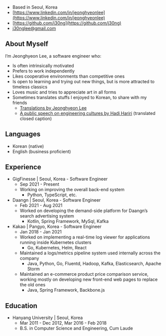 - Based in Seoul, Korea
- [https://www.linkedin.com/in/jeonghyeonlee](https://www.linkedin.com/in/jeonghyeonlee)
- [https://github.com/j30ng](https://github.com/j30ng)
- [j30nglee@gmail.com](mailto:j30nglee@gmail.com)

## About Myself
I’m Jeonghyeon Lee, a software engineer who:
- Is often intrinsically motivated
- Prefers to work independently
- Likes cooperative environments than competitive ones
- Is open to learning and trying out new things, but is more attracted to timeless classics
- Loves music and tries to appreciate art in all forms
- Sometimes translates stuffs I enjoyed to Korean, to share with my friends
  - [Translations by Jeonghyeon Lee](https://translations.j30ng.com)
  - [A public speech on engineering cultures by Hadi Hariri](https://youtu.be/hDjzitFGuBA) (translated closed caption)

## Languages
- Korean (native)
- English (business proficient)

## Experience
- GigFinesse \| Seoul, Korea - Software Engineer
  - Sep 2021 - Present
  - Working on improving the overall back-end system
    - Python, TypeScript, etc.
- Daangn \| Seoul, Korea - Software Engineer
  - Feb 2021 - Aug 2021
  - Worked on developing the demand-side platform for Daangn’s search advertising system
    - Kotlin, Spring Framework, MySql, Kafka
- Kakao \| Pangyo, Korea - Software Engineer
  - Jan 2018 - Jan 2021
  - Worked on implementing a real-time log viewer for applications running inside Kubernetes clusters
    - Go, Kubernetes, Helm, React
  - Maintained a logs/metrics pipeline system used internally across the company
    - Java, Python, Go, Fluentd, Hadoop, Kafka, Elasticsearch, Apache Storm
  - Maintained an e-commerce product price comparison service, working mostly on developing new front-end web pages to replace the old ones
    - Java, Spring Framework, Backbone.js

## Education
- Hanyang University \| Seoul, Korea
  - Mar 2011 - Dec 2012, Mar 2016 - Feb 2018
  - B.S. in Computer Science and Engineering, Cum Laude

